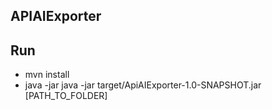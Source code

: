 ## APIAIExporter

## Run
 * mvn install
 * java -jar  java -jar target/ApiAIExporter-1.0-SNAPSHOT.jar [PATH_TO_FOLDER]
